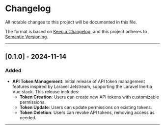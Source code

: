 # Changelog

All notable changes to this project will be documented in this file.

The format is based on [Keep a Changelog](https://keepachangelog.com/en/1.0.0/), and this project adheres to [Semantic Versioning](https://semver.org/spec/v2.0.0.html).

---

## [0.1.0] - 2024-11-14

### Added

- **API Token Management**: Initial release of API token management features inspired by Laravel Jetstream, supporting the Laravel Inertia Vue stack. This release includes:
  - **Token Creation**: Users can create new API tokens with customizable permissions.
  - **Token Update**: Users can update permissions on existing tokens.
  - **Token Deletion**: Users can revoke API tokens, removing access as needed.

---
